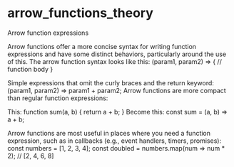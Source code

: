 # arrow_functions_theory
Arrow function expressions

Arrow functions offer a more concise syntax for writing function expressions and have some distinct behaviors, particularly around the use of this.
The arrow function syntax looks like this:
  (param1, param2) => {
    // function body
  }


Simple expressions that omit the curly braces and the return keyword:
  (param1, param2) => param1 + param2;
Arrow functions are more compact than regular function expressions:


This: 
  function sum(a, b) {
  return a + b;
}
Become this: 
  const sum = (a, b) => a + b;

  
Arrow functions are most useful in places where you need a function expression, 
such as in callbacks (e.g., event handlers, timers, promises):
  const numbers = [1, 2, 3, 4];
  const doubled = numbers.map(num => num * 2); // [2, 4, 6, 8]
